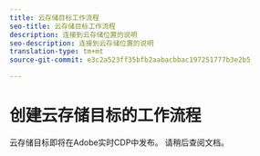 ```yaml
---
title: 云存储目标工作流程
seo-title: 云存储目标工作流程
description: 连接到云存储位置的说明
seo-description: 连接到云存储位置的说明
translation-type: tm+mt
source-git-commit: e3c2a523ff35bfb2aabacbbac197251777b3e2b5

---
```



# 创建云存储目标的工作流程

云存储目标即将在Adobe实时CDP中发布。 请稍后查阅文档。